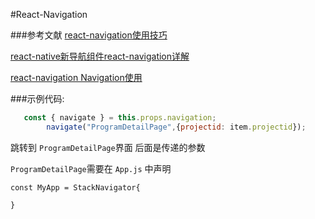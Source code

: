 #React-Navigation 

###参考文献 
[react-navigation使用技巧](http://www.jianshu.com/p/2f575cc35780)

[react-native新导航组件react-navigation详解](http://blog.csdn.net/sinat_17775997/article/details/70176688)

[react-navigation Navigation使用](http://blog.csdn.net/u013147860/article/details/68926816)

###示例代码:

```js
   const { navigate } = this.props.navigation;
        navigate("ProgramDetailPage",{projectid: item.projectid});
```
跳转到 `ProgramDetailPage`界面 后面是传递的参数

`ProgramDetailPage`需要在 `App.js` 中声明

```
const MyApp = StackNavigator{

}
```